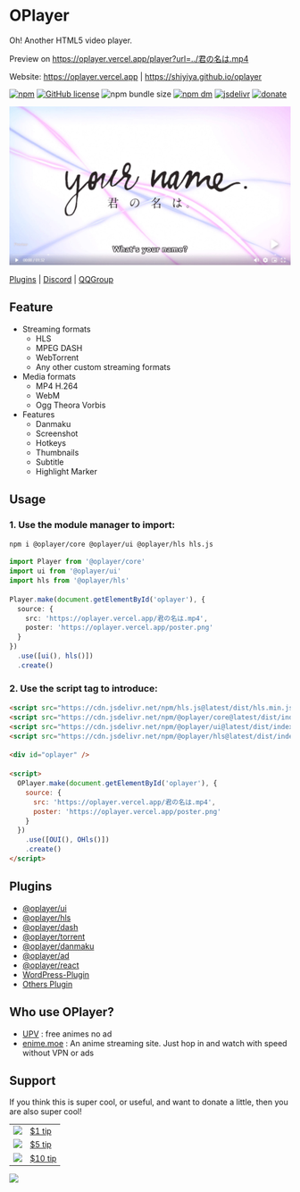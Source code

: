 # OPlayer

Oh! Another HTML5 video player.

Preview on https://oplayer.vercel.app/player?url=../君の名は.mp4

Website: https://oplayer.vercel.app | https://shiyiya.github.io/oplayer

[![npm](https://img.shields.io/npm/v/@oplayer/core?style=flat-square&color=fb3e44)](https://www.npmjs.com/package/@oplayer/core)
[![GitHub license](https://img.shields.io/github/license/shiyiya/oplayer?style=flat-square)](https://github.com/shiyiya/oplayer/blob/main/LICENSE)
![npm bundle size](https://img.shields.io/bundlephobia/minzip/@oplayer/core?style=flat-square&label=core)
[![npm dm](https://img.shields.io/npm/dm/@oplayer/core?style=flat-square)](https://www.npmjs.com/package/@oplayer/core)
[![jsdelivr](https://data.jsdelivr.com/v1/package/npm/@oplayer/core/badge)](https://www.jsdelivr.com/package/npm/@oplayer/core)
[![donate](https://img.shields.io/badge/$-donate-ff69b4.svg?style=flat-square)](#support)

![oplayer](./oplayer.jpg)

[Plugins](#plugins) | [Discord](https://discord.gg/hzjxYyPbKh) | [QQGroup](https://jq.qq.com/?_wv=1027&k=YzsRgkXB)

## Feature

- Streaming formats
  - HLS
  - MPEG DASH
  - WebTorrent
  - Any other custom streaming formats
- Media formats
  - MP4 H.264
  - WebM
  - Ogg Theora Vorbis
- Features
  - Danmaku
  - Screenshot
  - Hotkeys
  - Thumbnails
  - Subtitle
  - Highlight Marker

## Usage

### 1. Use the module manager to import:

```bash
npm i @oplayer/core @oplayer/ui @oplayer/hls hls.js
```

```ts
import Player from '@oplayer/core'
import ui from '@oplayer/ui'
import hls from '@oplayer/hls'

Player.make(document.getElementById('oplayer'), {
  source: {
    src: 'https://oplayer.vercel.app/君の名は.mp4',
    poster: 'https://oplayer.vercel.app/poster.png'
  }
})
  .use([ui(), hls()])
  .create()
```

### 2. Use the script tag to introduce:

```html
<script src="https://cdn.jsdelivr.net/npm/hls.js@latest/dist/hls.min.js"></script>
<script src="https://cdn.jsdelivr.net/npm/@oplayer/core@latest/dist/index.min.js"></script>
<script src="https://cdn.jsdelivr.net/npm/@oplayer/ui@latest/dist/index.min.js"></script>
<script src="https://cdn.jsdelivr.net/npm/@oplayer/hls@latest/dist/index.min.js"></script>

<div id="oplayer" />

<script>
  OPlayer.make(document.getElementById('oplayer'), {
    source: {
      src: 'https://oplayer.vercel.app/君の名は.mp4',
      poster: 'https://oplayer.vercel.app/poster.png'
    }
  })
    .use([OUI(), OHls()])
    .create()
</script>
```

## Plugins

- [@oplayer/ui](./packages/ui)
- [@oplayer/hls](./packages/hls)
- [@oplayer/dash](./packages/dash)
- [@oplayer/torrent](./packages/torrent)
- [@oplayer/danmaku](./packages/danmaku)
- [@oplayer/ad](./packages/ad)
- [@oplayer/react](./packages/react)
- [WordPress-Plugin](https://github.com/shiyiya/WordPress-Plugin-OPlayer)
- [Others Plugin](https://github.com/shiyiya/oplayer/issues/41)

## Who use OPlayer?

- [UPV](https://web.月色真美.life) : free animes no ad
- [enime.moe](https://enime.moe) : An anime streaming site. Just hop in and watch with speed without VPN or ads

## Support

If you think this is super cool, or useful, and want to donate a little, then you are also super cool!

|   |         |
|--:|---------|
| <img src="https://user-images.githubusercontent.com/2817396/149629283-6002944f-9253-4e35-917d-89b476deae4e.png" width=20> | [$1 tip](https://www.paypal.com/paypalme/ShiYiYa/1) |
| <img src="https://user-images.githubusercontent.com/2817396/149629283-6002944f-9253-4e35-917d-89b476deae4e.png" width=20> | [$5 tip](https://www.paypal.com/paypalme/ShiYiYa/5) |
| <img src="https://user-images.githubusercontent.com/2817396/149629283-6002944f-9253-4e35-917d-89b476deae4e.png" width=20> | [$10 tip](https://www.paypal.com/paypalme/ShiYiYa/10) |

<img src="https://www.oaii.me/wechat_donate.png" width=30% style='float:left'> 

